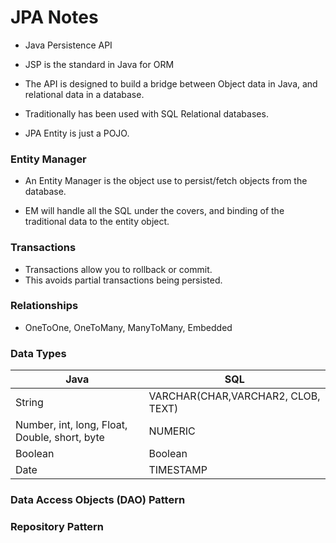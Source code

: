 # JPA Notes

- Java Persistence API

- JSP is the standard in Java for ORM

- The API is designed to build a bridge between Object data in Java, and
  relational data in a database.

- Traditionally has been used with SQL Relational databases.


- JPA Entity is just a POJO.

### Entity Manager

- An Entity Manager is the object use to persist/fetch objects from the database.

- EM will handle all the SQL under the covers, and binding of the traditional
  data to the entity object.

### Transactions

- Transactions allow you to rollback or commit.
- This avoids partial transactions being persisted.

### Relationships

- OneToOne, OneToMany, ManyToMany, Embedded

### Data Types

Java | SQL
-----|----
String | VARCHAR(CHAR,VARCHAR2, CLOB, TEXT)
Number, int, long, Float, Double, short, byte | NUMERIC
Boolean | Boolean
Date | TIMESTAMP

### Data Access Objects (DAO) Pattern

### Repository Pattern
